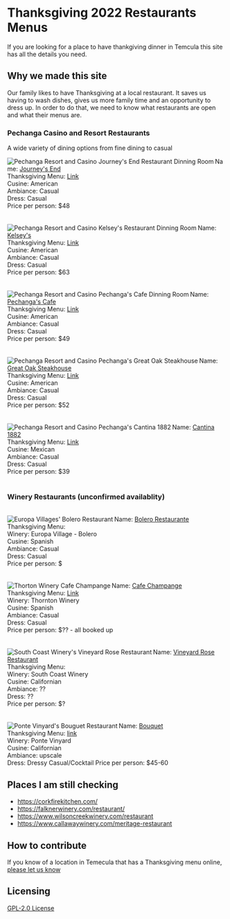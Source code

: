 # Thanksgiving 2022 Restaurants Menus

If you are looking for a place to have thankgiving dinner in Temcula this site has all the details you need.

## Why we made this site

Our family likes to have Thanksgiving at a local restaurant.  It saves us having to wash dishes, gives us more family time and an opportunity to dress up.  In order to do that, we need to know what restaurants are open and what their menus are.

### Pechanga Casino and Resort Restaurants
A wide variety of dining options from fine dining to casual

<img align="left" alt="Pechanga Resort and Casino Journey's End Restaurant Dinning Room" src="https://user-images.githubusercontent.com/37763229/140663327-03d406f5-2158-44d4-98ca-c5190297702d.jpg">
Name: <a href="https://www.pechanga.com/eat/journeys-end">Journey's End</a><BR>
Thanksgiving Menu: <a href="https://www.pechanga.com/uploads/assets/menus/holidays/thanksgiving-2022/Journeys_End_Thanksgiving_2022_Menu.pdf">Link</a><BR>
Cusine: American<BR>
Ambiance: Casual<BR>
Dress: Casual<BR>
Price per person: $48<BR>
<BR CLEAR=LEFT>

<br>
<img align="left" alt="Pechanga Resort and Casino Kelsey's Restaurant Dinning Room" src="https://user-images.githubusercontent.com/37763229/140665383-f494f048-c3f9-499f-a3ef-1dbea0b2d19b.jpg">
Name: <a href="https://www.pechanga.com/eat/kelseys">Kelsey's</a><BR>
Thanksgiving Menu: <a href="https://www.pechanga.com/uploads/assets/menus/holidays/thanksgiving-2022/Kelseys_Thanksgiving_2022_Menu.pdf">Link</a><BR>
Cusine: American<BR>
Ambiance: Casual<BR>
Dress: Casual<BR>
Price per person: $63<BR>
<BR CLEAR=LEFT>

<br>
<img align="left" alt="Pechanga Resort and Casino Pechanga's Cafe Dinning Room" src="https://user-images.githubusercontent.com/37763229/140665602-0ca91eb3-2239-48d7-9946-333502c404c9.jpg">
Name: <a href="https://www.pechanga.com/eat/pechanga-cafe">Pechanga's Cafe</a><BR>
Thanksgiving Menu: <a href="https://www.pechanga.com/uploads/assets/menus/holidays/thanksgiving-2022/Pechanga_Cafe_Thanksgiving_2022_Menu.pdf">Link</a><BR>
Cusine: American<BR>
Ambiance: Casual<BR>
Dress: Casual<BR>
Price per person: $49<BR>
<BR CLEAR=LEFT>  

<br>
<img align="left" alt="Pechanga Resort and Casino Pechanga's Great Oak Steakhouse" src="https://user-images.githubusercontent.com/37763229/140665849-271b1a4d-9780-4f58-8e5b-6bd3601aec22.jpg">
Name: <a href="https://www.pechanga.com/eat/the-great-oak-steakhouse">Great Oak Steakhouse</a><BR>
Thanksgiving Menu: <a href="https://www.pechanga.com/uploads/assets/menus/holidays/thanksgiving-2022/GreatOak_Steakhouse_Thanksgiving_2022_Menu.pdf">Link</a><BR>
Cusine: American<BR>
Ambiance: Casual<BR>
Dress: Casual<BR>
Price per person: $52<BR>
<BR CLEAR=LEFT>  

<br>
<img align="left" alt="Pechanga Resort and Casino Pechanga's Cantina 1882" src="https://user-images.githubusercontent.com/37763229/140666062-37408345-f810-446f-8baf-d74e9518a3b1.jpg">
Name: <a href="https://www.pechanga.com/eat/1882-cantina">Cantina 1882</a><BR>
Thanksgiving Menu: <a href="https://www.pechanga.com/uploads/assets/menus/holidays/thanksgiving-2022/1882_Cantina_Thanksgiving_2022_Menu.pdf">Link</a><BR>
Cusine: Mexican<BR>
Ambiance: Casual<BR>
Dress: Casual<BR>
Price per person: $39<BR>
<BR CLEAR=LEFT> 
  
### Winery Restaurants (unconfirmed availablity)
<br>
<img align="left" alt="Europa Villages' Bolero Restaurant" src="https://user-images.githubusercontent.com/37763229/140666475-ba99ed2c-5315-4d1e-b154-98721883ba34.jpg">
Name: <a href="https://www.europavillage.com/bolero/">Bolero Restaurante</a><BR>
Thanksgiving Menu: <BR>
Winery: Europa Village - Bolero<br>
Cusine: Spanish<BR>
Ambiance: Casual<BR>
Dress: Casual<BR>
Price per person: $<BR>
<BR CLEAR=LEFT> 

<br>
<img align="left" alt="Thorton Winery Cafe Champange" src="https://user-images.githubusercontent.com/37763229/140678340-744c796c-fea6-4379-8876-b5004b3be759.png">
Name: <a href="https://www.thorntonwine.com/cafe-champagne-restaurant/">Cafe Champange</a><BR>
Thanksgiving Menu: <a href="https://www.thorntonwine.com/holiday-events/thanksgiving/">Link</a><BR>
Winery: Thornton Winery<br>
Cusine: Spanish <BR>
Ambiance: Casual<BR>
Dress: Casual<BR>
Price per person: $?? - all booked up<BR> 
<BR CLEAR=LEFT> 

<br>
<img align="left" alt="South Coast Winery's Vineyard Rose Restaurant" src="https://user-images.githubusercontent.com/37763229/140679493-4a0e45b2-154b-4680-a1cc-33b511456cd3.png">
Name: <a href="https://www.southcoastwinery.com/dining/vineyardrose">Vineyard Rose Restaurant</a><BR>
Thanksgiving Menu: <BR>
Winery: South Coast Winery<br>
Cusine: Californian<BR>
Ambiance: ??<BR>
Dress: ??<BR>
Price per person: $?<BR>
<BR CLEAR=LEFT> 
  
<br>
<img align="left" alt="Ponte Vinyard's Bouguet Restaurant" src="https://user-images.githubusercontent.com/37763229/140681188-c430d45a-e385-45fa-a82d-09bf27d808c4.jpg">
Name: <a href="https://www.pontevineyardinn.com/dining-bar/bouquet-restaurant/">Bouquet</a><BR>
  Thanksgiving Menu: <a href="https://www.pontevineyardinn.com/holiday-menu/">link</a><br>
Winery: Ponte Vinyard<br>
Cusine: Californian<BR>
Ambiance: upscale<BR>
Dress: Dressy Casual/Cocktail
Price per person: $45-60
<BR CLEAR=LEFT> 
  
## Places I am still checking
 - https://corkfirekitchen.com/
 - https://falknerwinery.com/restaurant/
 - https://www.wilsoncreekwinery.com/restaurant
 - https://www.callawaywinery.com/meritage-restaurant
  

## How to contribute

If you know of a location in Temecula that has a Thanksgiving menu online, [please let us know](https://docs.google.com/forms/d/e/1FAIpQLScV_7LNw5MKTnk2f3w7K9i3pttNSqDKLQy8SydnexlnUZ3Qqw/viewform)


## Licensing

[GPL-2.0 License](https://github.com/ExperimentsInHonesty/tecmecula-thanksgiving/blob/main/LICENSE)
